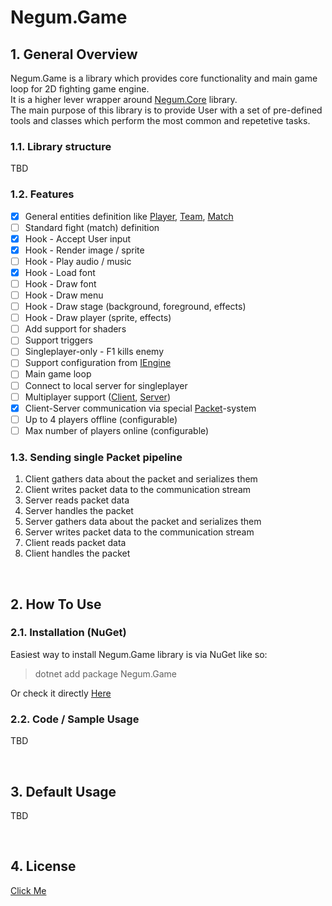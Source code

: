 # Negum.Game

## 1. General Overview
Negum.Game is a library which provides core functionality and main game loop for 2D fighting game engine. <br/>
It is a higher lever wrapper around [Negum.Core](https://github.com/TheNegumProject/Negum.Core) library. <br/>
The main purpose of this library is to provide User with a set of pre-defined tools and classes which perform the most common and repetetive tasks. <br/>

### 1.1. Library structure
TBD

### 1.2. Features
- [X] General entities definition like [Player](https://github.com/TheNegumProject/Negum.Game/blob/main/Negum.Game/Common/Entities/IPlayer.cs), [Team](https://github.com/TheNegumProject/Negum.Game/blob/main/Negum.Game/Common/Entities/ITeam.cs), [Match](https://github.com/TheNegumProject/Negum.Game/blob/main/Negum.Game/Common/Entities/IMatch.cs)
- [ ] Standard fight (match) definition
- [X] Hook - Accept User input
- [X] Hook - Render image / sprite
- [ ] Hook - Play audio / music
- [X] Hook - Load font
- [ ] Hook - Draw font
- [ ] Hook - Draw menu
- [ ] Hook - Draw stage (background, foreground, effects)
- [ ] Hook - Draw player (sprite, effects)
- [ ] Add support for shaders
- [ ] Support triggers
- [ ] Singleplayer-only - F1 kills enemy
- [ ] Support configuration from [IEngine](https://github.com/TheNegumProject/Negum.Core/blob/main/Negum.Core/Engines/IEngine.cs)
- [ ] Main game loop
- [ ] Connect to local server for singleplayer
- [ ] Multiplayer support ([Client](https://github.com/TheNegumProject/Negum.Game/blob/main/Negum.Game/Client/INegumClient.cs), [Server](https://github.com/TheNegumProject/Negum.Game/blob/main/Negum.Game/Server/INegumServer.cs))
- [X] Client-Server communication via special [Packet](https://github.com/TheNegumProject/Negum.Game/blob/main/Negum.Game/Common/Packets/IPacket.cs)-system
- [ ] Up to 4 players offline (configurable)
- [ ] Max number of players online (configurable)

### 1.3. Sending single Packet pipeline
1. Client gathers data about the packet and serializes them
2. Client writes packet data to the communication stream
3. Server reads packet data
4. Server handles the packet
5. Server gathers data about the packet and serializes them
6. Server writes packet data to the communication stream
7. Client reads packet data
8. Client handles the packet

</br>

## 2. How To Use

### 2.1. Installation (NuGet)
Easiest way to install Negum.Game library is via NuGet like so:
> dotnet add package Negum.Game

Or check it directly [Here](https://www.nuget.org/packages/Negum.Game/)

### 2.2. Code / Sample Usage
TBD

</br>

## 3. Default Usage
TBD

</br>

## 4. License
[Click Me](https://github.com/TheNegumProject/Negum.Game/blob/main/LICENSE)
